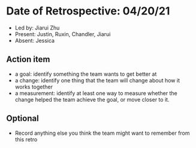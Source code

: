 # Date of Retrospective: 04/20/21

* Led by: Jiarui Zhu
* Present: Justin, Ruxin, Chandler, Jiarui
* Absent: Jessica

## Action item

* a goal: identify something the team wants to get better at
* a change: identify one thing that the team will change about how it works together
* a measurement: identify at least one way to measure whether the change helped the team achieve the goal, or move closer to it.

## Optional

* Record anything else you think the team might want to remember from this retro
